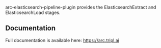 arc-elasticsearch-pipeline-plugin provides the ElasticsearchExtract and ElasticsearchLoad stages.

## Documentation

Full documentation is available here: https://arc.tripl.ai
